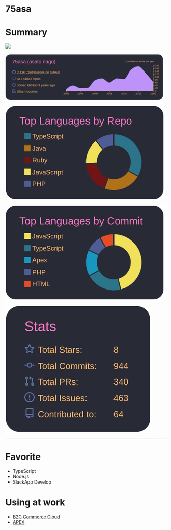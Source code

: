 # 75asa

# Summary

![](https://komarev.com/ghpvc/?username=75asa&color=blueviolet)

[![](https://raw.githubusercontent.com/75asa/75asa/master/profile-summary-card-output/dracula/0-profile-details.svg)](https://github.com/vn7n24fzkq/github-profile-summary-cards)

[![](https://raw.githubusercontent.com/75asa/75asa/master/profile-summary-card-output/dracula/1-repos-per-language.svg)](https://github.com/vn7n24fzkq/github-profile-summary-cards)

[![](https://raw.githubusercontent.com/75asa/75asa/master/profile-summary-card-output/dracula/2-most-commit-language.svg)](https://github.com/vn7n24fzkq/github-profile-summary-cards)

[![](https://raw.githubusercontent.com/75asa/75asa/master/profile-summary-card-output/dracula/3-stats.svg)](https://github.com/vn7n24fzkq/github-profile-summary-cards)

---

# Favorite
- TypeScript
- Node.js
- SlackApp Develop

# Using at work
- [B2C Commerce Cloud](https://www.salesforce.com/products/commerce-cloud/ecommerce/)
- [APEX](https://developer.salesforce.com/docs/atlas.apexcode.meta/apexcode/apex_intro_what_is_apex.htm)